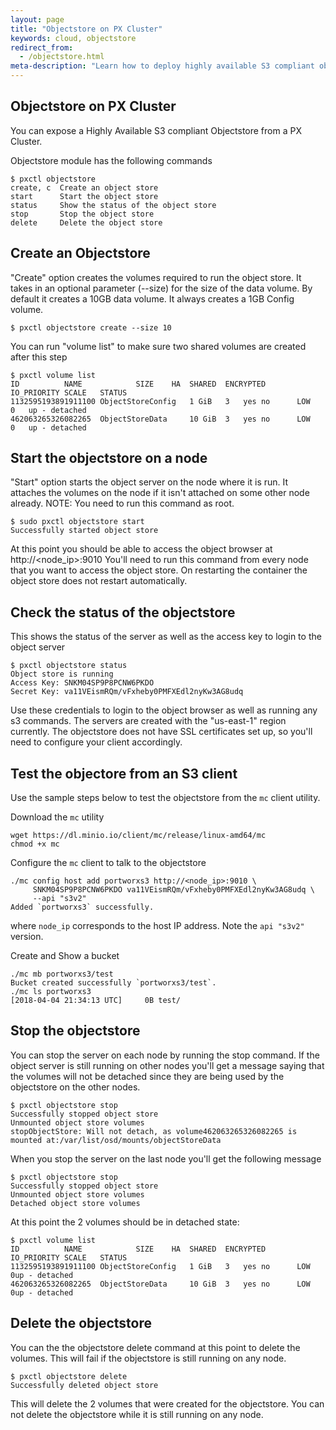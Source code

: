 ```yaml
---
layout: page
title: "Objectstore on PX Cluster"
keywords: cloud, objectstore
redirect_from:
  - /objectstore.html
meta-description: "Learn how to deploy highly available S3 compliant object storage on Docker with Portworx"
---
```


## Objectstore on PX Cluster
You can expose a Highly Available S3 compliant Objectstore from a PX Cluster.

Objectstore module has the following commands

```
$ pxctl objectstore
create, c  Create an object store
start      Start the object store
status     Show the status of the object store
stop       Stop the object store
delete     Delete the object store
```

## Create an Objectstore
"Create" option creates the volumes required to run the object store. It takes in an optional parameter (--size) for the size of the data volume. By default it creates a 10GB data volume. It always creates a 1GB Config volume.

```
$ pxctl objectstore create --size 10
```

You can run "volume list" to make sure two shared volumes are created after this step

```
$ pxctl volume list
ID			NAME			SIZE	HA	SHARED	ENCRYPTED	IO_PRIORITY	SCALE	STATUS
1132595193891911100	ObjectStoreConfig	1 GiB	3	yes	no		LOW		0	up - detached
462063265326082265	ObjectStoreData		10 GiB	3	yes	no		LOW		0	up - detached
```

## Start the objectstore on a node
"Start" option starts the object server on the node where it is run. It attaches the volumes on the node if it isn't attached on some other node already. NOTE: You need to run this command as root.

```
$ sudo pxctl objectstore start
Successfully started object store
```

At this point you should be able to access the object browser at http://&lt;node_ip&gt;:9010
You'll need to run this command from every node that you want to access the object store.
On restarting the container the object store does not restart automatically.

## Check the status of the objectstore
This shows the status of the server as well as the access key to login to the object server

```
$ pxctl objectstore status
Object store is running
Access Key: SNKM04SP9P8PCNW6PKDO
Secret Key: va11VEismRQm/vFxheby0PMFXEdl2nyKw3AG8udq
```

Use these credentials to login to the object browser as well as running any s3 commands.
The servers are created with the "us-east-1" region currently.
The objectstore does not have SSL certificates set up, so you'll need to configure your client accordingly.

## Test the objectore from an S3 client
Use the sample steps below to test the objectstore from the ``mc`` client utility.

Download the ``mc`` utility
```
wget https://dl.minio.io/client/mc/release/linux-amd64/mc 
chmod +x mc 
```

Configure the ``mc`` client to talk to the objectstore
```
./mc config host add portworxs3 http://<node_ip>:9010 \
     SNKM04SP9P8PCNW6PKDO va11VEismRQm/vFxheby0PMFXEdl2nyKw3AG8udq \
     --api "s3v2"
Added `portworxs3` successfully.
```
where ``node_ip`` corresponds to the host IP address.
Note the ``api "s3v2"`` version.

Create and Show a bucket
```
./mc mb portworxs3/test
Bucket created successfully `portworxs3/test`.
./mc ls portworxs3
[2018-04-04 21:34:13 UTC]     0B test/
```

## Stop the objectstore
You can stop the server on each node by running the stop command.
If the object server is still running on other nodes you'll get a message saying that the volumes will not be detached since they are being used by the objectstore on the other nodes.

```
$ pxctl objectstore stop
Successfully stopped object store
Unmounted object store volumes
stopObjectStore: Will not detach, as volume462063265326082265 is mounted at:/var/list/osd/mounts/objectStoreData
```
When you stop the server on the last node you'll get the following message

```
$ pxctl objectstore stop
Successfully stopped object store
Unmounted object store volumes
Detached object store volumes
```

At this point the 2 volumes should be in detached state:
```
$ pxctl volume list
ID			NAME			SIZE	HA	SHARED	ENCRYPTED	IO_PRIORITY	SCALE	STATUS
1132595193891911100	ObjectStoreConfig	1 GiB	3	yes	no		LOW		0up - detached
462063265326082265	ObjectStoreData		10 GiB	3	yes	no		LOW		0up - detached
```

## Delete the objectstore
You can the the objectstore delete command at this point to delete the volumes. This will fail if the objectstore is still running on any node.

```
$ pxctl objectstore delete
Successfully deleted object store
```

This will delete the 2 volumes that were created for the objectstore. You can not delete the objectstore while it is still running on any node.
